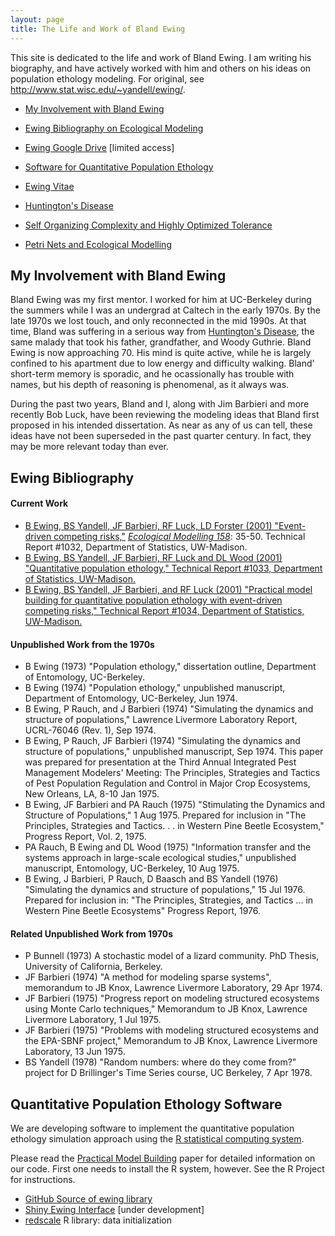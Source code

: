 ```yaml
---
layout: page
title: The Life and Work of Bland Ewing
---
```


This site is dedicated to the life and work of Bland Ewing. I am writing his biography, and have actively worked with him and others on his ideas on population ethology modeling.
For original, see <http://www.stat.wisc.edu/~yandell/ewing/>.

*   [My Involvement with Bland Ewing](#my-involvement-with-bland-ewing)
*   [Ewing Bibliography on Ecological Modeling](#ewing-bibliography)
  * [Ewing Google Drive](https://drive.google.com/drive/u/1/folders/12bimDvEoG1EnssZT_Bn2HwdrAHt74guv) [limited access]
*   [Software for Quantitative Population Ethology](#quantitative-population-ethology-software)
*   [Ewing Vitae](ewing/)
*   [Huntington's Disease](hd/)

*   [Self Organizing Complexity and Highly Optimized Tolerance](complex/)
*   [Petri Nets and Ecological Modelling](petri/)

## My Involvement with Bland Ewing

Bland Ewing was my first mentor. I worked for him at UC-Berkeley during the summers while I was an undergrad at Caltech in the early 1970s. By the late 1970s we lost touch, and only reconnected in the mid 1990s. At that time, Bland was suffering in a serious way from [Huntington's Disease](hd/), the same malady that took his father, grandfather, and Woody Guthrie. Bland Ewing is now approaching 70. His mind is quite active, while he is largely confined to his apartment due to low energy and difficulty walking. Bland' short-term memory is sporadic, and he ocassionally has trouble with names, but his depth of reasoning is phenomenal, as it always was.

During the past two years, Bland and I, along with Jim Barbieri and more recently Bob Luck, have been reviewing the modeling ideas that Bland first proposed in his intended dissertation. As near as any of us can tell, these ideas have not been superseded in the past quarter century. In fact, they may be more relevant today than ever.

## Ewing Bibliography

#### Current Work

*   [B Ewing, BS Yandell, JF Barbieri, RF Luck, LD Forster (2001) "Event-driven competing risks,"](risk.html) [_Ecological Modelling 158_](https://doi.org/10.1016/S0304-3800(02)00218-1): 35-50. Technical Report #1032, Department of Statistics, UW-Madison.
*   [B Ewing, BS Yandell, JF Barbieri, RF Luck and DL Wood (2001) "Quantitative population ethology," Technical Report #1033, Department of Statistics, UW-Madison.](qpe.html)
*   [B Ewing, BS Yandell, JF Barbieri, and RF Luck (2001) "Practical model building for quantitative population ethology with event-driven competing risks," Technical Report #1034, Department of Statistics, UW-Madison.](https://www.stat.wisc.edu/~yandell/doc/2001/tr1034.html)
    
#### Unpublished Work from the 1970s
    
*   B Ewing (1973) "Population ethology," dissertation outline, Department of Entomology, UC-Berkeley.
*   B Ewing (1974) "Population ethology," unpublished manuscript, Department of Entomology, UC-Berkeley, Jun 1974.
*   B Ewing, P Rauch, and J Barbieri (1974) "Simulating the dynamics and structure of populations," Lawrence Livermore Laboratory Report, UCRL-76046 (Rev. 1), Sep 1974.
*   B Ewing, P Rauch, JF Barbieri (1974) "Simulating the dynamics and structure of populations," unpublished manuscript, Sep 1974. This paper was prepared for presentation at the Third Annual Integrated Pest Management Modelers' Meeting: The Principles, Strategies and Tactics of Pest Population Regulation and Control in Major Crop Ecosystems, New Orleans, LA, 8-10 Jan 1975.
*   B Ewing, JF Barbieri and PA Rauch (1975) "Stimulating the Dynamics and Structure of Populations," 1 Aug 1975. Prepared for inclusion in "The Principles, Strategies and Tactics. . . in Western Pine Beetle Ecosystem," Progress Report, Vol. 2, 1975.
*   PA Rauch, B Ewing and DL Wood (1975) "Information transfer and the systems approach in large-scale ecological studies," unpublished manuscript, Entomology, UC-Berkeley, 10 Aug 1975.
*   B Ewing, J Barbieri, P Rauch, D Baasch and BS Yandell (1976) "Simulating the dynamics and structure of populations," 15 Jul 1976. Prepared for inclusion in: "The Principles, Strategies, and Tactics ... in Western Pine Beetle Ecosystems" Progress Report, 1976.
    
#### Related Unpublished Work from 1970s
    
*   P Bunnell (1973) A stochastic model of a lizard community. PhD Thesis, University of California, Berkeley.
*   JF Barbieri (1974) "A method for modeling sparse systems", memorandum to JB Knox, Lawrence Livermore Laboratory, 29 Apr 1974.
*   JF Barbieri (1975) "Progress report on modeling structured ecosystems using Monte Carlo techniques," Memorandum to JB Knox, Lawrence Livermore Laboratory, 1 Jul 1975.
*   JF Barbieri (1975) "Problems with modeling structured ecosystems and the EPA-SBNF project," Memorandum to JB Knox, Lawrence Livermore Laboratory, 13 Jun 1975.
*   BS Yandell (1978) "Random numbers: where do they come from?" project for D Brillinger's Time Series course, UC Berkeley, 7 Apr 1978.

## Quantitative Population Ethology Software

We are developing software to implement the quantitative population ethology simulation approach using the [R statistical computing system](http://www.r-project.org/).

Please read the [Practical Model Building](build.html) paper for detailed information on our code. First one needs to install the R system, however. See the R Project for instructions.

*   [GitHub Source of ewing library](https://github.com/byandell/ewing)
  * [Shiny Ewing Interface](https://connect.doit.wisc.edu/ewing) [under development]
*   [redscale](https://github.com/byandell/redscale) R library: data initialization
